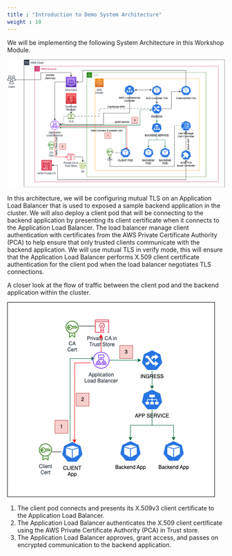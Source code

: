 ```yaml
---
title : "Introduction to Demo System Architecture"
weight : 10
---
```


We will be implementing the following System Architecture in this Workshop Module.

![system_arch.png](/static/images/6-network-security/3-mtls-with-alb/system_arch.png)

In this architecture, we will be configuring mutual TLS on an Application Load Balancer that is used to exposed a sample backend application in the cluster. We will also deploy a client pod that will be connecting to the backend application by presenting its client certificate when it connects to the Application Load Balancer. The load balancer manage client authentication with certificates from the AWS Private Certificate Authority (PCA) to help ensure that only trusted clients communicate with the backend application. We will use mutual TLS in verify mode, this will ensure that the Application Load Balancer performs X.509 client certificate authentication for the client pod when the load balancer negotiates TLS connections.

A closer look at the flow of traffic between the client pod and the backend application within the cluster.

![system_arch.png](/static/images/6-network-security/3-mtls-with-alb/MTLS-Kubernetes-Traffic-Flow.png)

1. The client pod connects and presents its X.509v3 client certificate to the Application Load Balancer.
2. The Application Load Balancer authenticates the X.509 client certificate using the AWS Private Certificate Authority (PCA) in Trust store.
3. The Application Load Balancer approves, grant access, and passes on encrypted communication to the backend application.
